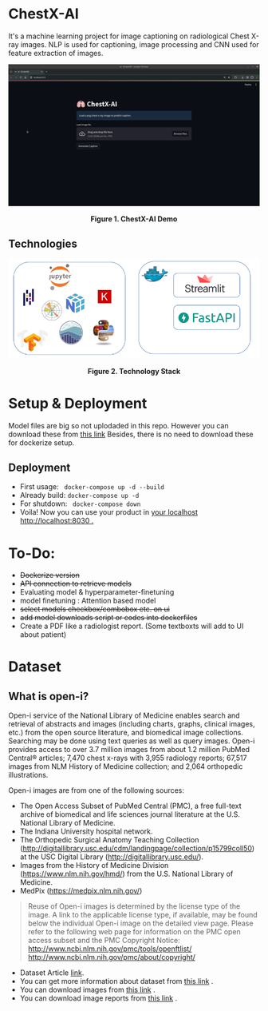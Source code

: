 # ChestX-AI
It's a machine learning project for image captioning on radiological Chest X-ray images. NLP is used for captioning, image processing and CNN used for feature extraction of images.  

<p align="center">
 <img src="images/chestx-ai-demo.gif" alt="ChestX-AI Demo.gif">
</p>
<p align="center">
 <b>Figure 1. ChestX-AI Demo</b></p>

## Technologies 

<p align="center">
 <img src="images/tech_stack.png" alt="technology_stack.png">
</p>
<p align="center">
 <b>Figure 2. Technology Stack</b></p>

# Setup & Deployment

Model files are big so not uplodaded in this repo. However you can download these from <a href="https://drive.google.com/drive/folders/1-Ob7w1VYhxYyGfrnaR2Jrc5wkqvdisFt?usp=sharing">this link</a>
Besides, there is no need to download these for dockerize setup.

## Deployment
- First usage: ` docker-compose up -d --build` 
- Already build: ` docker-compose up -d `
- For shutdown: ` docker-compose down`
- Voila! Now you can use your product in <a href="http://localhost:8030">your localhost http://localhost:8030 .</a>

# To-Do:

- <s>Dockerize version</s> 
- <s>API connection to retrieve models</s> 
- Evaluating model & hyperparameter-finetuning
- model finetuning : Attention based model
- <s>select models checkbox/combobox etc. on ui</s>
- <s>add model downloads script or codes into dockerfiles</s>
- Create a PDF like a radiologist report. (Some textboxts will add to UI about patient)

# Dataset 

## What is open-i?
Open-i service of the National Library of Medicine enables search and retrieval of abstracts and images (including charts, graphs, clinical images, etc.) from the open source literature, and biomedical image collections. Searching may be done using text queries as well as query images. Open-i provides access to over 3.7 million images from about 1.2 million PubMed Central® articles; 7,470 chest x-rays with 3,955 radiology reports; 67,517 images from NLM History of Medicine collection; and 2,064 orthopedic illustrations.

Open-i images are from one of the following sources:
- The Open Access Subset of PubMed Central (PMC), a free full-text archive of biomedical and life sciences journal literature at the U.S. National Library of Medicine.
- The Indiana University hospital network.
- The Orthopedic Surgical Anatomy Teaching Collection (http://digitallibrary.usc.edu/cdm/landingpage/collection/p15799coll50) at the USC Digital Library (http://digitallibrary.usc.edu/).
- Images from the History of Medicine Division (https://www.nlm.nih.gov/hmd/) from the U.S. National Library of Medicine.
- MedPix (https://medpix.nlm.nih.gov/)
>Reuse of Open-i images is determined by the license type of the image. A link to the applicable license type, if available, may be found below the individual Open-i image on the detailed view page.
>Please refer to the following web page for information on the PMC open access subset and the PMC Copyright Notice:
>http://www.ncbi.nlm.nih.gov/pmc/tools/openftlist/
>http://www.ncbi.nlm.nih.gov/pmc/about/copyright/

- Dataset Article <a href="https://pubmed.ncbi.nlm.nih.gov/26133894/">link</a>.
- You can get more information about dataset from <a href="https://openi.nlm.nih.gov/faq#collection">this link</a> .
- You can download images from <a href="https://openi.nlm.nih.gov/imgs/collections/NLMCXR_png.tgz">this link</a> .
- You can download image reports from <a href="https://openi.nlm.nih.gov/imgs/collections/NLMCXR_reports.tgz">this link</a> .


